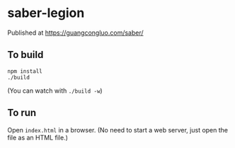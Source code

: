 # saber-legion

Published at https://guangcongluo.com/saber/

To build
--------

    npm install
    ./build

(You can watch with `./build -w`)

To run
------

Open `index.html` in a browser. (No need to start a web server, just open the file as an HTML file.)
